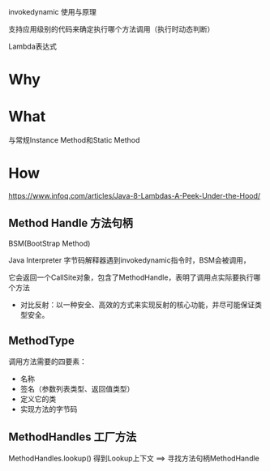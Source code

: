 invokedynamic 使用与原理


支持应用级别的代码来确定执行哪个方法调用（执行时动态判断）


Lambda表达式

# Why

# What

与常规Instance Method和Static Method 


# How
https://www.infoq.com/articles/Java-8-Lambdas-A-Peek-Under-the-Hood/

## Method Handle 方法句柄
BSM(BootStrap Method)

Java Interpreter 字节码解释器遇到invokedynamic指令时，BSM会被调用，

它会返回一个CallSite对象，包含了MethodHandle，表明了调用点实际要执行哪个方法

* 对比反射：以一种安全、高效的方式来实现反射的核心功能，并尽可能保证类型安全。




## MethodType 
调用方法需要的四要素：
- 名称
- 签名（参数列表类型、返回值类型）
- 定义它的类
- 实现方法的字节码


## MethodHandles 工厂方法
MethodHandles.lookup() 得到Lookup上下文 ==> 寻找方法句柄MethodHandle


